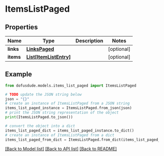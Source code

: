 # ItemsListPaged


## Properties

Name | Type | Description | Notes
------------ | ------------- | ------------- | -------------
**links** | [**LinksPaged**](LinksPaged.md) |  | [optional] 
**items** | [**List[ItemListEntry]**](ItemListEntry.md) |  | [optional] 

## Example

```python
from dofusdude.models.items_list_paged import ItemsListPaged

# TODO update the JSON string below
json = "{}"
# create an instance of ItemsListPaged from a JSON string
items_list_paged_instance = ItemsListPaged.from_json(json)
# print the JSON string representation of the object
print(ItemsListPaged.to_json())

# convert the object into a dict
items_list_paged_dict = items_list_paged_instance.to_dict()
# create an instance of ItemsListPaged from a dict
items_list_paged_from_dict = ItemsListPaged.from_dict(items_list_paged_dict)
```
[[Back to Model list]](../README.md#documentation-for-models) [[Back to API list]](../README.md#documentation-for-api-endpoints) [[Back to README]](../README.md)


